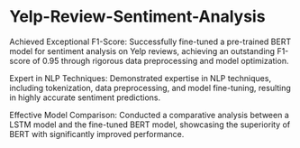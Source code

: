 # Yelp-Review-Sentiment-Analysis

Achieved Exceptional F1-Score: Successfully fine-tuned a pre-trained BERT model for sentiment analysis on Yelp reviews, achieving an outstanding F1-score of 0.95 through rigorous data preprocessing and model optimization.

Expert in NLP Techniques: Demonstrated expertise in NLP techniques, including tokenization, data preprocessing, and model fine-tuning, resulting in highly accurate sentiment predictions.

Effective Model Comparison: Conducted a comparative analysis between a LSTM model and the fine-tuned BERT model, showcasing the superiority of BERT with significantly improved performance.




